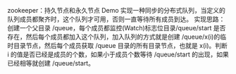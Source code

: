 zookeeper：持久节点和永久节点
Demo 实现一种同步的分布式队列，当定义的队列成员都聚齐时，这个队列才可用，否则一直等待所有成员到达。
实现思路：
创建一个父目录 /queue，每个成员都监控(Watch)标志位目录/queue/start 是否存在，然后每个成员都加入这个队列，加入队列的方式就是创建 /queue/x(i)的临时目录节点，然后每个成员获取 /queue 目录的所有目录节点，也就是 x(i)。判断 i 的值是否已经是成员的个数，如果小于成员个数等待 /queue/start 的出现，如果已经相等就创建 /queue/start。

